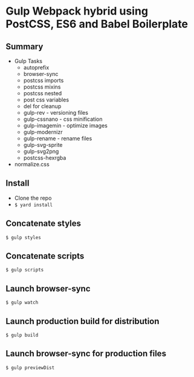 # Gulp Webpack hybrid using PostCSS, ES6 and Babel Boilerplate

## Summary
* Gulp Tasks
    - autoprefix
    - browser-sync
    - postcss imports
    - postcss mixins
    - postcss nested
    - post css variables
    - del for cleanup
    - gulp-rev - versioning files
    - gulp-cssnano - css minification
    - gulp-imagemin - optimize images
    - gulp-modernizr
    - gulp-rename - rename files
    - gulp-svg-sprite
    - gulp-svg2png
    - postcss-hexrgba
* normalize.css

## Install
* Clone the repo
* `$ yard install`

## Concatenate styles
`$ gulp styles`

## Concatenate scripts
`$ gulp scripts`

## Launch browser-sync
`$ gulp watch`

## Launch production build for distribution
`$ gulp build`

## Launch browser-sync for production files
`$ gulp previewDist`
